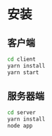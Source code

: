# 安装

## 客户端

``` bash
cd client
yarn install
yarn start
```

## 服务器端

``` bash
cd server
yarn install
node app
```
